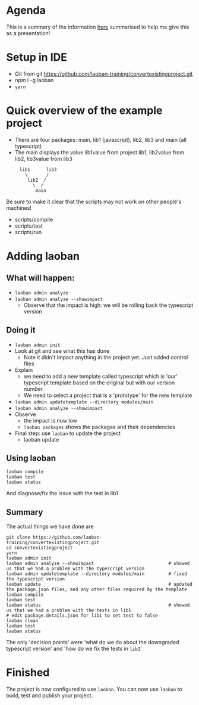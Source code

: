 # Agenda

This is a summary of the information [here](https://laoban.dev/training/EXISTING.html) summarised to help me give this as a presentation!

# Setup in IDE

* Git from git https://github.com/laoban-training/convertexistingproject.git
* npm i -g laoban
* `yarn`


# Quick overview of the example project

* There are four packages: main, lib1 (javascript), lib2, lib3 and main (all typescript)
* The main displays the value lib1value from project lib1, lib2value from lib2, lib3value from lib3

```
     lib1      lib3
       \       /
        lib2  /
          \  /
           main    
```    
 
Be sure to make it clear that the scripts may not work on other people's machines!
* scripts/compile
* scripts/test
* scripts/run

# Adding laoban

## What will happen:

* `laoban admin analyze`
* `laoban admin analyze --showimpact`
  * Observe that the impact is high: we will be rolling back the typescript version

## Doing it

* `laoban admin init`
* Look at git and see what this has done
  * Note it didn't impact anything in the project yet. Just added control files
* Explain 
  * we need to add a new template called typescript which is 'our' typescript template based on the original but
  with our version number.
  * We need to select a project that is a 'prototype' for the new template
* `laoban admin updatetemplate --directory modules/main`
* `laoban admin analyze --showimpact`
* Observe
  * the impact is now low
  * `laoban packages` shows the packages and their dependencies
* Final step: use `laoban` to update the project
  * laoban update


## Using laoban

```shell
laoban compile
laoban test
laoban status
```

And diagnose/fix the issue with the test in lib1 

## Summary

The actual things we have done are

```shell
git clone https://github.com/laoban-training/convertexistingproject.git
cd convertexistingproject
yarn
laoban admin init
laoban admin analyze --showimpact                            # showed us that we had a problem with the typescript version
laoban admin updatetemplate --directory modules/main         # fixed the typescript version
laoban update                                                # updated the package.json files, and any other files required by the template
laoban compile
laoban test
laoban status                                                # showed us that we had a problem with the tests in lib1
# edit package.details.json for lib1 to set test to false
laoban clean
laoban test
laoban status
```

The only 'decision points' were 'what do we do about the downgraded typescript version' and 'how do we fix the tests in `lib1`'

# Finished

The project is now configured to use `laoban`. You can now use `laoban` to build, test and publish your project.


